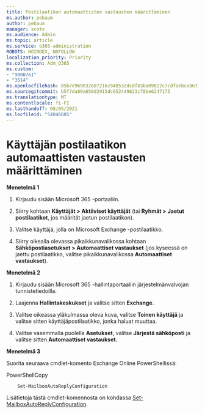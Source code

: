 ```yaml
---
title: Postilaatikon automaattisten vastausten määrittäminen
ms.author: pebaum
author: pebaum
manager: scotv
ms.audience: Admin
ms.topic: article
ms.service: o365-administration
ROBOTS: NOINDEX, NOFOLLOW
localization_priority: Priority
ms.collection: Adm_O365
ms.custom:
- "9000761"
- "3514"
ms.openlocfilehash: 85b7e969032607216c948532dcdf83ba09022c7cdfaebce8671c6d2e8fef183d
ms.sourcegitcommit: b5f7da89a650d2915dc652449623c78be6247175
ms.translationtype: MT
ms.contentlocale: fi-FI
ms.lasthandoff: 08/05/2021
ms.locfileid: "54046605"
---
```

# <a name="set-auto-replies-for-a-users-mailbox"></a>Käyttäjän postilaatikon automaattisten vastausten määrittäminen

**Menetelmä 1**

1. Kirjaudu sisään Microsoft 365 -portaaliin.

2. Siirry kohtaan **Käyttäjät > Aktiiviset käyttäjät** (tai **Ryhmät > Jaetut postilaatikot**, jos määrität jaetun postilaatikon).

3. Valitse käyttäjä, jolla on Microsoft Exchange -postilaatikko.

4. Siirry oikealla olevassa pikaikkunavalikossa kohtaan **Sähköpostiasetukset > Automaattiset vastaukset** (jos kyseessä on jaettu postilaatikko, valitse pikaikkunavalikossa **Automaattiset vastaukset**).

**Menetelmä 2**

1. Kirjaudu sisään Microsoft 365 -hallintaportaaliin järjestelmänvalvojan tunnistetiedoilla.

2. Laajenna **Hallintakeskukset** ja valitse sitten **Exchange**.

3. Valitse oikeassa yläkulmassa oleva kuva, valitse **Toinen käyttäjä** ja valitse sitten käyttäjäpostilaatikko, jonka haluat muuttaa.

4. Valitse vasemmalla puolella **Asetukset**, valitse **Järjestä sähköposti** ja valitse sitten **Automaattiset vastaukset.**

**Menetelmä 3**

Suorita seuraava cmdlet-komento Exchange Online PowerShellissä:

PowerShellCopy

```
    Set-MailboxAutoReplyConfiguration
```

Lisätietoja tästä cmdlet-komennosta on kohdassa [Set-MailboxAutoReplyConfiguration](https://docs.microsoft.com/powershell/module/exchange/mailboxes/set-mailboxautoreplyconfiguration).
